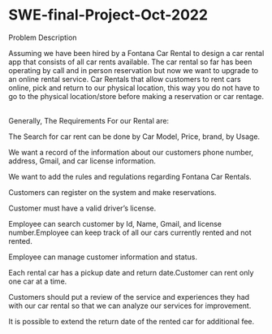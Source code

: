 # SWE-final-Project-Oct-2022

Problem Description 
 

Assuming we have been hired by a Fontana Car Rental to design a car rental app that consists of all car rents available. The car rental so far has been operating by call and in person reservation but now we want to upgrade to an online rental service. Car Rentals that allow customers to rent cars online, pick and return to our physical location, this way you do not have to go to the physical location/store before making a reservation or car rentage. 
 

Generally, The Requirements For our Rental are:

The Search for car rent can be done by Car Model, Price, brand, by Usage.

We want a record of the information about our customers phone number, address, Gmail, and car license information.

We want to add the rules and regulations regarding Fontana Car Rentals.

Customers can register on the system and make reservations.

Customer must have a valid driver’s license.

Employee can search customer by Id, Name, Gmail, and license number.Employee can keep track of all our cars currently rented and not rented.

Employee can manage customer information and status. 

Each rental car has a pickup date and return date.Customer can rent only one car at a time.

Customers should put a review of the service and experiences they had with our car rental so that we can analyze our services for improvement. 

It is possible to extend the return date of the rented car for additional fee. 


